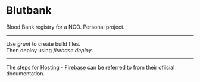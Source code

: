 # Blutbank
Blood Bank registry for a NGO. Personal project.
- - -

Use *grunt* to create build files.<br>
Then deploy using *firebase deploy*.
- - -

The steps for [Hosting - Firebase](https://www.firebase.com/docs/hosting/) can be referred to from their ofiicial documentation.

